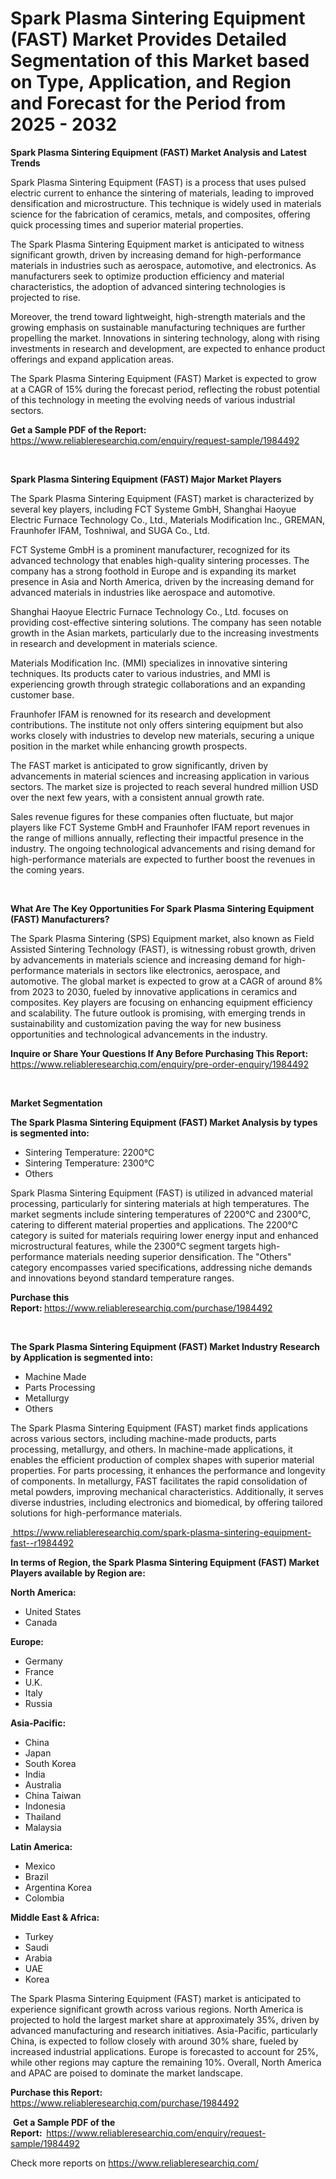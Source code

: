 <p><h1>Spark Plasma Sintering Equipment (FAST) Market Provides Detailed Segmentation of this Market based on Type, Application, and Region and Forecast for the Period from 2025 - 2032</h1></p><p><strong>Spark Plasma Sintering Equipment (FAST) Market Analysis and Latest Trends</strong></p>
<p><p>Spark Plasma Sintering Equipment (FAST) is a process that uses pulsed electric current to enhance the sintering of materials, leading to improved densification and microstructure. This technique is widely used in materials science for the fabrication of ceramics, metals, and composites, offering quick processing times and superior material properties.</p><p>The Spark Plasma Sintering Equipment market is anticipated to witness significant growth, driven by increasing demand for high-performance materials in industries such as aerospace, automotive, and electronics. As manufacturers seek to optimize production efficiency and material characteristics, the adoption of advanced sintering technologies is projected to rise.</p><p>Moreover, the trend toward lightweight, high-strength materials and the growing emphasis on sustainable manufacturing techniques are further propelling the market. Innovations in sintering technology, along with rising investments in research and development, are expected to enhance product offerings and expand application areas.</p><p>The Spark Plasma Sintering Equipment (FAST) Market is expected to grow at a CAGR of 15% during the forecast period, reflecting the robust potential of this technology in meeting the evolving needs of various industrial sectors.</p></p>
<p><strong>Get a Sample PDF of the Report:&nbsp;</strong> <a href="https://www.reliableresearchiq.com/enquiry/request-sample/1984492?utm_campaign=2265&utm_medium=2&utm_source=Github&utm_content=ia&utm_term=02032025&utm_id=spark-plasma-sintering-equipment-fast">https://www.reliableresearchiq.com/enquiry/request-sample/1984492</a></p>
<p>&nbsp;</p>
<p><strong>Spark Plasma Sintering Equipment (FAST) Major Market Players</strong></p>
<p><p>The Spark Plasma Sintering Equipment (FAST) market is characterized by several key players, including FCT Systeme GmbH, Shanghai Haoyue Electric Furnace Technology Co., Ltd., Materials Modification Inc., GREMAN, Fraunhofer IFAM, Toshniwal, and SUGA Co., Ltd. </p><p>FCT Systeme GmbH is a prominent manufacturer, recognized for its advanced technology that enables high-quality sintering processes. The company has a strong foothold in Europe and is expanding its market presence in Asia and North America, driven by the increasing demand for advanced materials in industries like aerospace and automotive.</p><p>Shanghai Haoyue Electric Furnace Technology Co., Ltd. focuses on providing cost-effective sintering solutions. The company has seen notable growth in the Asian markets, particularly due to the increasing investments in research and development in materials science.</p><p>Materials Modification Inc. (MMI) specializes in innovative sintering techniques. Its products cater to various industries, and MMI is experiencing growth through strategic collaborations and an expanding customer base. </p><p>Fraunhofer IFAM is renowned for its research and development contributions. The institute not only offers sintering equipment but also works closely with industries to develop new materials, securing a unique position in the market while enhancing growth prospects.</p><p>The FAST market is anticipated to grow significantly, driven by advancements in material sciences and increasing application in various sectors. The market size is projected to reach several hundred million USD over the next few years, with a consistent annual growth rate. </p><p>Sales revenue figures for these companies often fluctuate, but major players like FCT Systeme GmbH and Fraunhofer IFAM report revenues in the range of millions annually, reflecting their impactful presence in the industry. The ongoing technological advancements and rising demand for high-performance materials are expected to further boost the revenues in the coming years.</p></p>
<p>&nbsp;</p>
<p><strong>What Are The Key Opportunities For Spark Plasma Sintering Equipment (FAST) Manufacturers?</strong></p>
<p><p>The Spark Plasma Sintering (SPS) Equipment market, also known as Field Assisted Sintering Technology (FAST), is witnessing robust growth, driven by advancements in materials science and increasing demand for high-performance materials in sectors like electronics, aerospace, and automotive. The global market is expected to grow at a CAGR of around 8% from 2023 to 2030, fueled by innovative applications in ceramics and composites. Key players are focusing on enhancing equipment efficiency and scalability. The future outlook is promising, with emerging trends in sustainability and customization paving the way for new business opportunities and technological advancements in the industry.</p></p>
<p><strong>Inquire or Share Your Questions If Any Before Purchasing This Report:</strong> <a href="https://www.reliableresearchiq.com/enquiry/pre-order-enquiry/1984492?utm_campaign=2265&utm_medium=2&utm_source=Github&utm_content=ia&utm_term=02032025&utm_id=spark-plasma-sintering-equipment-fast">https://www.reliableresearchiq.com/enquiry/pre-order-enquiry/1984492</a></p>
<p>&nbsp;</p>
<p><strong>Market Segmentation</strong></p>
<p><strong>The Spark Plasma Sintering Equipment (FAST) Market Analysis by types is segmented into:</strong></p>
<p><ul><li>Sintering Temperature: 2200℃</li><li>Sintering Temperature: 2300℃</li><li>Others</li></ul></p>
<p><p>Spark Plasma Sintering Equipment (FAST) is utilized in advanced material processing, particularly for sintering materials at high temperatures. The market segments include sintering temperatures of 2200°C and 2300°C, catering to different material properties and applications. The 2200°C category is suited for materials requiring lower energy input and enhanced microstructural features, while the 2300°C segment targets high-performance materials needing superior densification. The "Others" category encompasses varied specifications, addressing niche demands and innovations beyond standard temperature ranges.</p></p>
<p><strong>Purchase this Report:&nbsp;</strong><a href="https://www.reliableresearchiq.com/purchase/1984492?utm_campaign=2265&utm_medium=2&utm_source=Github&utm_content=ia&utm_term=02032025&utm_id=spark-plasma-sintering-equipment-fast">https://www.reliableresearchiq.com/purchase/1984492</a></p>
<p>&nbsp;</p>
<p><strong>The Spark Plasma Sintering Equipment (FAST) Market Industry Research by Application is segmented into:</strong></p>
<p><ul><li>Machine Made</li><li>Parts Processing</li><li>Metallurgy</li><li>Others</li></ul></p>
<p><p>The Spark Plasma Sintering Equipment (FAST) market finds applications across various sectors, including machine-made products, parts processing, metallurgy, and others. In machine-made applications, it enables the efficient production of complex shapes with superior material properties. For parts processing, it enhances the performance and longevity of components. In metallurgy, FAST facilitates the rapid consolidation of metal powders, improving mechanical characteristics. Additionally, it serves diverse industries, including electronics and biomedical, by offering tailored solutions for high-performance materials.</p></p>
<p><a href="https://www.reliableresearchiq.com/spark-plasma-sintering-equipment-fast--r1984492?utm_campaign=2265&utm_medium=2&utm_source=Github&utm_content=ia&utm_term=02032025&utm_id=spark-plasma-sintering-equipment-fast">&nbsp;https://www.reliableresearchiq.com/spark-plasma-sintering-equipment-fast--r1984492</a></p>
<p><strong>In terms of Region, the Spark Plasma Sintering Equipment (FAST) Market Players available by Region are:</strong></p>
<p>
    <p> <strong> North America: </strong>
        <ul>
            <li>United States</li>
            <li>Canada</li>
        </ul>
        </p> 
    <p> <strong> Europe: </strong>
        <ul>
            <li>Germany</li>
            <li>France</li>
            <li>U.K.</li>
            <li>Italy</li>
            <li>Russia</li>
        </ul>
        </p> 
    <p> <strong> Asia-Pacific: </strong>
        <ul>
            <li>China</li>
            <li>Japan</li>
            <li>South Korea</li>
            <li>India</li>
            <li>Australia</li>
            <li>China Taiwan</li>
            <li>Indonesia</li>
            <li>Thailand</li>
            <li>Malaysia</li>
        </ul>
        </p> 
    <p> <strong> Latin America: </strong>
        <ul>
            <li>Mexico</li>
            <li>Brazil</li>
            <li>Argentina Korea</li>
            <li>Colombia</li>
        </ul>
        </p> 
    <p> <strong> Middle East & Africa: </strong>
        <ul>
            <li>Turkey</li>
            <li>Saudi</li>
            <li>Arabia</li>
            <li>UAE</li>
            <li>Korea</li>
        </ul>
    </p>
    </p>
<p><p>The Spark Plasma Sintering Equipment (FAST) market is anticipated to experience significant growth across various regions. North America is projected to hold the largest market share at approximately 35%, driven by advanced manufacturing and research initiatives. Asia-Pacific, particularly China, is expected to follow closely with around 30% share, fueled by increased industrial applications. Europe is forecasted to account for 25%, while other regions may capture the remaining 10%. Overall, North America and APAC are poised to dominate the market landscape.</p></p>
<p><strong>Purchase this Report: </strong><a href="https://www.reliableresearchiq.com/purchase/1984492?utm_campaign=2265&utm_medium=2&utm_source=Github&utm_content=ia&utm_term=02032025&utm_id=spark-plasma-sintering-equipment-fast">https://www.reliableresearchiq.com/purchase/1984492</a></p>
<p>&nbsp;<strong>Get a Sample PDF of the Report:&nbsp;&nbsp;</strong><a href="https://www.reliableresearchiq.com/enquiry/request-sample/1984492?utm_campaign=2265&utm_medium=2&utm_source=Github&utm_content=ia&utm_term=02032025&utm_id=spark-plasma-sintering-equipment-fast">https://www.reliableresearchiq.com/enquiry/request-sample/1984492</a></p>
<p><strong></strong></p>
<p>Check more reports on <a href="https://www.reliableresearchiq.com/?utm_campaign=2265&utm_medium=2&utm_source=Github&utm_content=ia&utm_term=02032025&utm_id=spark-plasma-sintering-equipment-fast">https://www.reliableresearchiq.com/</a></p>